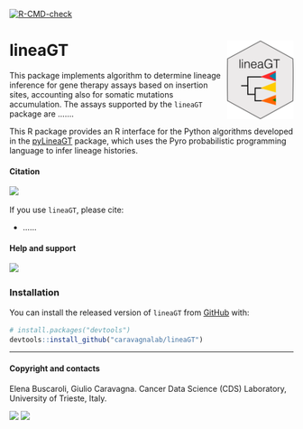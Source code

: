 
<!-- badges: start -->

[![R-CMD-check](https://github.com/caravagnalab/LineaGT/workflows/R-CMD-check/badge.svg)](https://github.com/caravagnalab/LineaGT/actions)
<!-- badges: end -->

# lineaGT <a href="caravagnalab.github.io/lineaGT"><img src="man/figures/logo.png" align="right" height="139" /></a>

This package implements algorithm to determine lineage inference for
gene therapy assays based on insertion sites, accounting also for
somatic mutations accumulation. The assays supported by the `lineaGT`
package are …….

This R package provides an R interface for the Python algorithms
developed in the [pyLineaGT](https://github.com/caravagnalab/pyLineaGT)
package, which uses the Pyro probabilistic programming language to infer
lineage histories.

#### Citation

[![](https://img.shields.io/badge/doi-.....-red.svg)](https://doi.org/....)

If you use `lineaGT`, please cite:

-   ……

#### Help and support

[![](https://img.shields.io/badge/GitHub%20Pages-https://caravagnalab.github.io/lineaGT/-steelblue.svg)](https://caravagnalab.github.io/lineaGT)

### Installation

You can install the released version of `lineaGT` from
[GitHub](https://github.com/) with:

``` r
# install.packages("devtools")
devtools::install_github("caravagnalab/lineaGT")
```

------------------------------------------------------------------------

#### Copyright and contacts

Elena Buscaroli, Giulio Caravagna. Cancer Data Science (CDS) Laboratory,
University of Trieste, Italy.

[![](https://img.shields.io/badge/CDS%20Lab%20Github-caravagnalab-seagreen.svg)](https://github.com/caravagnalab)
[![](https://img.shields.io/badge/CDS%20Lab%20webpage-https://www.caravagnalab.org/-red.svg)](https://www.caravagnalab.org/)
